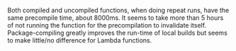 Both compiled and uncompiled functions, when doing repeat runs, have the same precompile time, about 8000ms.
It seems to take more than 5 hours of not running the function for the precompilation to invalidate itself.
Package-compiling greatly improves the run-time of local builds but seems to make little/no difference for Lambda functions.


